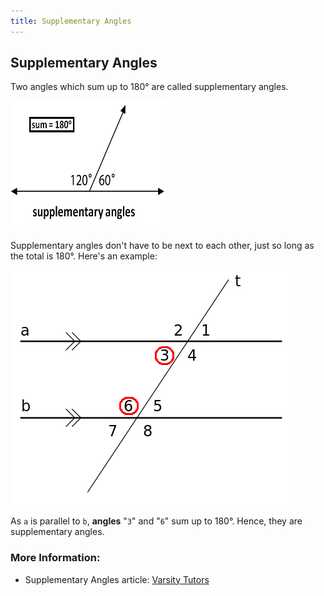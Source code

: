 ```yaml
---
title: Supplementary Angles
---
```

## Supplementary Angles
Two angles which sum up to 180&deg; are called supplementary angles.

![Image showing two angles, one with 120 degrees and the other with 60 degrees](https://raw.githubusercontent.com/pranabendra/articles/master/Supplementary-angles/images/sup1.png)

Supplementary angles don't have to be next to each other, just so long as the total is 180&deg;. Here's an example:

![Parallel lines a and b with line t through them, creating 8 angles](https://raw.githubusercontent.com/pranabendra/articles/master/Supplementary-angles/images/sup2.png)

As `a` is parallel to `b`, <b>angles</b> "`3`" and "`6`" sum up to 180&deg;. Hence, they are supplementary angles.

### More Information:
- Supplementary Angles article: [Varsity Tutors](https://www.varsitytutors.com/hotmath/hotmath_help/topics/supplementary-angles)
